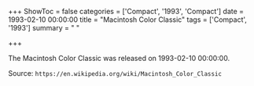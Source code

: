 +++
ShowToc = false
categories = ['Compact', '1993', 'Compact']
date = 1993-02-10 00:00:00
title = "Macintosh Color Classic"
tags = ['Compact', '1993']
summary = " "

+++

The Macintosh Color Classic was released on 1993-02-10 00:00:00.

Source: `https://en.wikipedia.org/wiki/Macintosh_Color_Classic`


